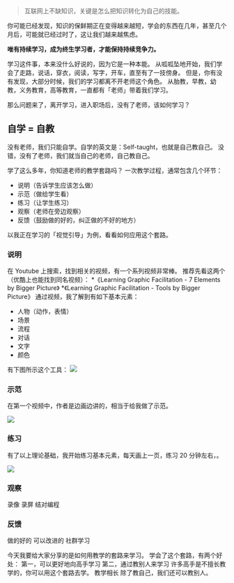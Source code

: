 >互联网上不缺知识，关键是怎么把知识转化为自己的技能。

你可能已经发现，知识的保鲜期正在变得越来越短，学会的东西在几年，甚至几个月后，可能就已经过时了，这让我们越来越焦虑。

**唯有持续学习，成为终生学习者，才能保持持续竞争力。**

学习这件事，本来没什么好说的，因为它是一种本能。
从呱呱坠地开始，我们学会了走路，说话，穿衣，阅读，写字，开车，直至有了一技傍身。
但是，你有没有发现，大部分时候，我们的学习都离不开老师这个角色。
从胎教，早教，幼教，义务教育，高等教育，一直都有「老师」带着我们学习。

那么问题来了，离开学习，进入职场后，没有了老师，该如何学习？

## 自学 = 自教
没有老师，我们只能自学。自学的英文是：Self-taught，也就是自己教自己。
没错，没有了老师，我们就当自己的老师，自己教自己。

学了这么多年，你知道老师的教学套路吗？
一次教学过程，通常包含几个环节：
* 说明（告诉学生应该怎么做）
* 示范（做给学生看）
* 练习（让学生练习）
* 观察（老师在旁边观察）
* 反馈（鼓励做的好的，纠正做的不好的地方）

以我正在学习的「视觉引导」为例，看看如何应用这个套路。

### 说明
在 Youtube 上搜索，找到相关的视频，有一个系列视频非常棒。
推荐先看这两个（优酷上也能找到同名视频）：
*《Learning Graphic Facilitation - 7 Elements by Bigger Picture》
*《Learning Graphic Facilitation - Tools by Bigger Picture》
通过视频，我了解到有如下基本元素：
* 人物（动作，表情）
* 场景
* 流程
* 对话
* 文字
* 颜色

有下图所示这个工具：
![](./_image/2017-02-17-07-47-22.jpg)


### 示范
在第一个视频中，作者是边画边讲的，相当于给我做了示范。

![](./_image/2017-02-17-07-52-38.jpg)

### 练习
有了以上理论基础，我开始练习基本元素，每天画上一页，练习 20 分钟左右，。

![](./_image/2017-02-17-08-00-21.jpg)



### 观察
录像
录屏
结对编程

### 反馈
做的好的
可以改进的
社群学习

今天我要给大家分享的是如何用教学的套路来学习。
学会了这个套路，有两个好处：
第一，可以更好地向高手学习
第二，通过教别人来学习
许多高手是不擅长教学的，你可以用这个套路去学。
教学相长
除了教自己，我们还可以教别人。
